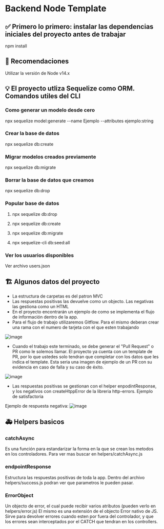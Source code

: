 # Backend Node Template

## ✅ Primero lo primero: instalar las dependencias iniciales del proyecto antes de trabajar

npm install

## 🚩 Recomendaciones

Utilizar la versión de Node v14.x

## 💡 El proyecto utliza Sequelize como ORM. Comandos utiles del CLI

### Como generar un modelo desde cero

npx sequelize model:generate --name Ejemplo --attributes ejemplo:string

### Crear la base de datos

npx sequelize db:create

### Migrar modelos creados previamente

npx sequelize db:migrate

### Borrar la base de datos que creamos

npx sequelize db:drop

### Popular base de datos

1. npx sequelize db:drop

2. npx sequelize db:create

3. npx sequelize db:migrate

4. npx sequelize-cli db:seed:all

### Ver los usuarios disponibles

Ver archivo users.json

## 🏗 Algunos datos del proyecto

- La estructura de carpetas es del patron MVC
- Las respuestas positivas las devuelve como un objecto. Las negativas las gestiona como un HTML
- En el proyecto encontrarán un ejemplo de como se implementa el flujo de información dentro de la app.
- Para el flujo de trabajo utilizaremos Gitflow. Para el mismo deberan crear una rama con el numero de tarjeta con el que esten trabajando

![image](https://user-images.githubusercontent.com/79473217/193649836-2720c8f4-a038-4014-b9a5-c515a9aee273.png)

- Cuando el trabajo este terminado, se debe generar el "Pull Request" o PR como le solemos llamar. El proyecto ya cuenta con un template de PR, por lo que ustedes solo tendran que completar con los datos que les indica el template. Esta seria una imagen de ejemplo de un PR con su evidencia en caso de falla y su caso de éxito.

![image](https://user-images.githubusercontent.com/79473217/193650283-f9d52ece-3548-4a27-8cbf-63fc9fcf72e2.png)

- Las respuestas positivas se gestionan con el helper enpodintResponse, y los negativos con createHtppError de la libreria http-errors.
Ejemplo de satisfactoria

Ejemplo de respuesta negativa:
![image](https://user-images.githubusercontent.com/79473217/193651690-f0081ce6-9d2e-43ca-9986-bec8a9082d7f.png)

## 🚑 Helpers basicos

### catchAsync

Es una función para estandarizar la forma en la que se crean los metodos en los controladores. Para ver mas buscar en helpers/catchAsync.js

### endpointResponse

Estructura las respuestas positivas de toda la app. Dentro del archivo helpers/success.js podran ver que parametros le pueden pasar.

### ErrorObject

Un objecto de error, el cual puede recibir varios atributos (pueden verlo en helpers/error.js)
El mismo es una extensión de el objecto Error nativo de JS. Sirve para devolver errores cuando esten por fuera del controlador, y que los errores sean interceptados por el CATCH que tendran en los controllers.
